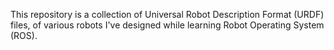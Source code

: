 This repository is a collection of Universal Robot Description Format (URDF) files, of various robots I've designed while learning Robot Operating System (ROS).
